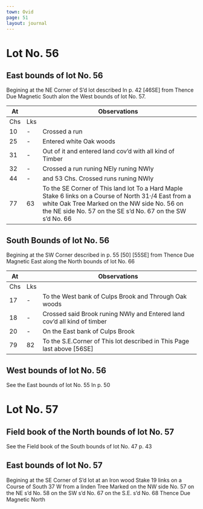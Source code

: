 ```yaml
---
town: Ovid
page: 51
layout: journal
---
```


# Lot No. 56

## East bounds of lot No. 56

Begining at the NE Corner of S’d lot described In p. 42 [46SE] from Thence Due Magnetic South alon the West bounds of lot No. 57.

| At |    | Observations |
| -- | -- | ------------ |
| Chs | Lks | |
10 | - | Crossed a run
25 | - | Entered white Oak woods
31 | - | Out of it and entered land cov’d with all kind of Timber
32 | - | Crossed a run runing NEly runing NWly
44 | - | and 53 Chs. Crossed runs runing NWly
77 | 63 | To the SE Corner of This land lot To a Hard Maple Stake 6 links on a Course of North 31·/4 East from a white Oak Tree Marked on the NW side No. 56 on the NE side No. 57 on the SE s’d No. 67 on the SW s’d No. 66

## South Bounds of lot No. 56

Begining at the SW Corner described in p. 55 [50] [55SE] from Thence Due Magnetic East along the North bounds of lot No. 66

| At |    | Observations |
| -- | -- | ------------ |
| Chs | Lks | |
17 | - | To the West bank of Culps Brook and Through Oak woods
18 | - | Crossed said Brook runing NWly and Entered land cov’d all kind of timber
20 | - | On the East bank of Culps Brook
79 | 82 | To the S.E.Corner of This lot described in This Page last above [56SE]

## West bounds of lot No. 56

See the East bounds of lot No. 55 In p. 50

# Lot No. 57

## Field book of the North bounds of lot No. 57

See the Field book of the South bounds of lot No. 47 p. 43

## East bounds of lot No. 57

Begining at the SE Corner of S’d lot at an Iron wood Stake 19 links on a Course of South 37 W from a linden Tree Marked on the NW side No. 57 on the NE s’d No. 58 on the SW s’d No. 67 on the S.E. s’d No. 68 Thence Due Magnetic North

